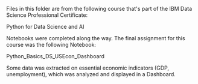 Files in this folder are from the following course that's part of the IBM Data Science Professional Certificate:

Python for Data Science and AI

Notebooks were completed along the way. The final assignment for this course was the following Notebook:

Python_Basics_DS_USEcon_Dashboard

Some data was extracted on essential economic indicators (GDP, unemployment), which was analyzed and displayed in a Dashboard.
